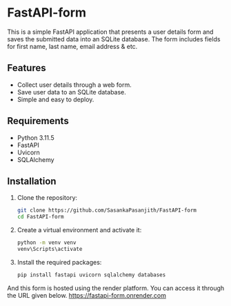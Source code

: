 # FastAPI-form

This is a simple FastAPI application that presents a user details form and saves the submitted data into an SQLite database. The form includes fields for first name, last name, email address & etc.

## Features

- Collect user details through a web form.
- Save user data to an SQLite database.
- Simple and easy to deploy.

## Requirements

- Python 3.11.5
- FastAPI
- Uvicorn
- SQLAlchemy

## Installation

1. Clone the repository:

    ```sh
    git clone https://github.com/SasankaPasanjith/FastAPI-form
    cd FastAPI-form
    ```

2. Create a virtual environment and activate it:

    ```sh
    python -m venv venv
    venv\Scripts\activate
    ```

3. Install the required packages:

    ```sh
    pip install fastapi uvicorn sqlalchemy databases
    ```

And this form is hosted using the render platform. You can access it through the URL given below.
https://fastapi-form.onrender.com


